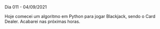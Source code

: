 Dia 011 - 04/09/2021

Hoje comecei um algoritmo em Python para jogar Blackjack, sendo o Card Dealer. Acabarei nas próximas horas.
